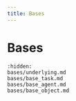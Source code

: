 ```yaml
---
title: Bases
---
```


# Bases

```{toctree}
:hidden:
bases/underlying.md
bases/base_task.md
bases/base_agent.md
bases/base_object.md
```
